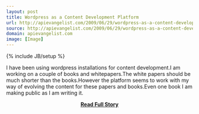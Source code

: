 ```yaml
---
layout: post
title: Wordpress as a Content Development Platform
url: http://apievangelist.com/2009/06/29/wordpress-as-a-content-development-platform/
source: http://apievangelist.com/2009/06/29/wordpress-as-a-content-development-platform/
domain: apievangelist.com
image: [Image]
---
```

{% include JB/setup %}<p>I have been using wordpress installations for content development.I am working on a couple of books and whitepapers.The white papers should be much shorter than the books.However the platform seems to work with my way of evolving the content for these papers and books.Even one book I am making public as I am writing it.</p>
<center><p><a href="http://apievangelist.com/2009/06/29/wordpress-as-a-content-development-platform/" style='padding:25px; font-sze:18px; font-weight: bold;'>Read Full Story</a></p></center>

